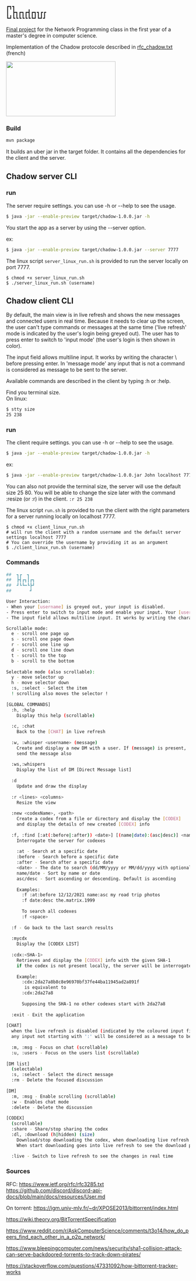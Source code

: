 <pre>
┏┓┓
┃ ┣┓┏┓┏┫┏┓┓┏┏
┗┛┗┗┗┗┗┗┗┛┗┛┛
</pre>


[Final project](http://igm.univ-mlv.fr/coursprogreseau/tds/projet2024.html) for the Network Programming class in the first year of a master's degree in computer science.

Implementation of the Chadow protocole described in [rfc_chadow.txt](./rfc_chadow.txt) (french)


<img src="https://gitlab.com/4nt0ineB/chadow-bastos-sebbah/-/raw/b3ad80c5d58557ee1909c365c47786c469218c8b/img/chadow-chat.png" height="150" width="300"/>



### Build
```sh
mvn package
```
It builds an uber jar in the target folder. It contains all the dependencies for the client and the server.

## Chadow server CLI

### run
The server require settings. you can use -h or --help to see the usage.
```sh
$ java -jar --enable-preview target/chadow-1.0.0.jar -h
```
You start the app as a server by using the --server option.

ex:
```sh
$ java -jar --enable-preview target/chadow-1.0.0.jar --server 7777
```

The linux script `server_linux_run.sh` is provided to run the server locally on port 7777.
```shell
$ chmod +x server_linux_run.sh
$ ./server_linux_run.sh (username)
```

## Chadow client CLI

By default, the main view is in live refresh and shows the new messages and connected users in real time.
Because it needs to clear up the screen, the user can't type commands or messages at the same time 
('live refresh' mode is indicated by the user's login being greyed out).
The user has to press enter to switch to 'input mode' (the user's login is then shown in color).

The input field allows multiline input. It works by writing the character \ before pressing enter. 
In 'message mode' any input that is not a command is considered as message to be sent to the server.

Available commands are described in the client by typing :h or :help.

Find you terminal size. <br>
On linux:
```sh
$ stty size
25 238
```

### run
The client require settings. you can use -h or --help to see the usage.
```sh
$ java -jar --enable-preview target/chadow-1.0.0.jar -h
```
ex:

```sh
$ java -jar --enable-preview target/chadow-1.0.0.jar John localhost 7777 25 238
```
You can also not provide the terminal size, the server will use the default size 25 80.
You will be able to change the size later with the command :resize (or :r) in the client. 
``` :r 25 238 ```

The linux script `run.sh` is provided to run the client with the right parameters for a server running locally 
on localhost 7777.
```shell
$ chmod +x client_linux_run.sh
# will run the client with a random username and the default server settings localhost 7777
# You can override the username by providing it as an argument
$ ./client_linux_run.sh (username)
```


### Commands

```sh
##  ┓┏  ┓
##  ┣┫┏┓┃┏┓
##  ┛┗┗━┗┣┛
##       ┛

User Interaction:
- When your [username] is greyed out, your input is disabled.
- Press enter to switch to input mode and enable your input. Your [username] will be colored.
- The input field allows multiline input. It works by writing the character \ before pressing enter.s

Scrollable mode:
  e - scroll one page up
  s - scroll one page down
  r - scroll one line up
  d - scroll one line down
  t - scroll to the top
  b - scroll to the bottom
  
Selectable mode (also scrollable):
  y - move selector up
  h - move selector down
  :s, :select - Select the item
  ! scrolling also moves the selector !
  
[GLOBAL COMMANDS]
  :h, :help
    Display this help (scrollable)
    
  :c, :chat
    Back to the [CHAT] in live refresh
    
  :w, :whisper <username> (message)
    Create and display a new DM with a user. If (message) is present,
    send the message also
    
  :ws,:whispers
    Display the list of DM [Direct Message list]
    
  :d
    Update and draw the display
    
  :r <lines> <columns>
    Resize the view
    
  :new <codexName>, <path>
    Create a codex from a file or directory and display the [CODEX]
    and display the details of new created [CODEX] info
    
  :f, :find [:at(:before|:after)) <date>] [(name|date):(asc|desc)] <name>
    Interrogate the server for codexes
    
    :at - Search at a specific date
    :before - Search before a specific date
    :after - Search after a specific date
    <date> - The date to search (dd/MM/yyyy or MM/dd/yyyy with optionally HH:mm)
    name/date - Sort by name or date
    asc/desc - Sort ascending or descending. Default is ascending
    
    Examples:
      :f :at:before 12/12/2021 name:asc my road trip photos
      :f date:desc the.matrix.1999
     
      To search all codexes
      :f <space>
    
  :f - Go back to the last search results
  
  :mycdx
    Display the [CODEX LIST]
    
  :cdx:<SHA-1>
    Retrieves and display the [CODEX] info with the given SHA-1
    if the codex is not present locally, the server will be interrogated
    
    Example:
      :cdx:2da27a8b8c8e96970bf37fe44ba11945ad2a891f
       is equivalent to
      :cdx:2da27a8
      
      Supposing the SHA-1 no other codexes start with 2da27a8
      
  :exit - Exit the application
  
[CHAT]
  when the live refresh is disabled (indicated by the coloured input field)
  any input not starting with ':' will be considered as a message to be sent
  
  :m, :msg - Focus on chat (scrollable)
  :u, :users - Focus on the users list (scrollable)
  
[DM list]
  (selectable)
  :s, :select - Select the direct message
  :rm - Delete the focused discussion
  
[DM]
  :m, :msg - Enable scrolling (scrollable)
  :w - Enables chat mode
  :delete - Delete the discussion
  
[CODEX]
  (scrollable)
  :share - Share/stop sharing the codex
  :dl, :download (h|hidden) (size)
    Download/stop downloading the codex, when downloading live refresh is enabled
    When start downloading goes into live refresh to see the download progress
    
  :live - Switch to live refresh to see the changes in real time
```



### Sources

RFC:
https://www.ietf.org/rfc/rfc3285.txt
https://github.com/discord/discord-api-docs/blob/main/docs/resources/User.md

On torrent:
https://igm.univ-mlv.fr/~dr/XPOSE2013/bittorrent/index.html

https://wiki.theory.org/BitTorrentSpecification

https://www.reddit.com/r/AskComputerScience/comments/t3o14/how_do_peers_find_each_other_in_a_p2p_network/

https://www.bleepingcomputer.com/news/security/sha1-collision-attack-can-serve-backdoored-torrents-to-track-down-pirates/

https://stackoverflow.com/questions/47331092/how-bittorrent-tracker-works